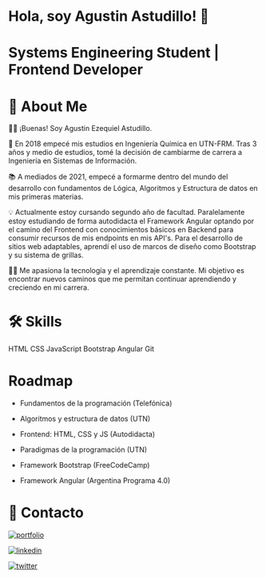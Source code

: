 # Hola, soy Agustin Astudillo! 👋
# Systems Engineering Student | Frontend Developer

# 🚀 About Me
🙋‍♂️ ¡Buenas! Soy Agustin Ezequiel Astudillo.

🏫 En 2018 empecé mis estudios en Ingeniería Química en UTN-FRM. Tras 3 años y medio de estudios, tomé la decisión de cambiarme de carrera a Ingeniería en Sistemas de Información.

📚 A mediados de 2021, empecé a formarme dentro del mundo del desarrollo con fundamentos de Lógica, Algoritmos y Estructura de datos en mis primeras materias. 

💡 Actualmente estoy cursando segundo año de facultad. Paralelamente estoy estudiando de forma autodidacta el Framework Angular optando por el camino del Frontend con conocimientos básicos en Backend para consumir recursos de mis endpoints en mis API's. Para el desarrollo de sitios web adaptables, aprendí el uso de marcos de diseño como Bootstrap y su sistema de grillas.

👨‍💻 Me apasiona la tecnología y el aprendizaje constante. Mi objetivo es encontrar nuevos caminos que me permitan continuar aprendiendo y creciendo en mi carrera.


# 🛠 Skills
HTML
CSS
JavaScript
Bootstrap
Angular
Git


# Roadmap

- Fundamentos de la programación (Telefónica)

- Algoritmos y estructura de datos (UTN)

- Frontend: HTML, CSS y JS (Autodidacta)

- Paradigmas de la programación (UTN)

- Framework Bootstrap (FreeCodeCamp)

- Framework Angular (Argentina Programa 4.0)


# 🔗 Contacto
[![portfolio](https://img.shields.io/badge/my_portfolio-000?style=for-the-badge&logo=ko-fi&logoColor=white)](https://hoopneisser.github.io/)

[![linkedin](https://img.shields.io/badge/linkedin-0A66C2?style=for-the-badge&logo=linkedin&logoColor=white)](https://www.linkedin.com/in/agustin-ezequiel-astudillo/)

[![twitter](https://img.shields.io/badge/twitter-1DA1F2?style=for-the-badge&logo=twitter&logoColor=white)](https://twitter.com/AgusAstudillo97)

